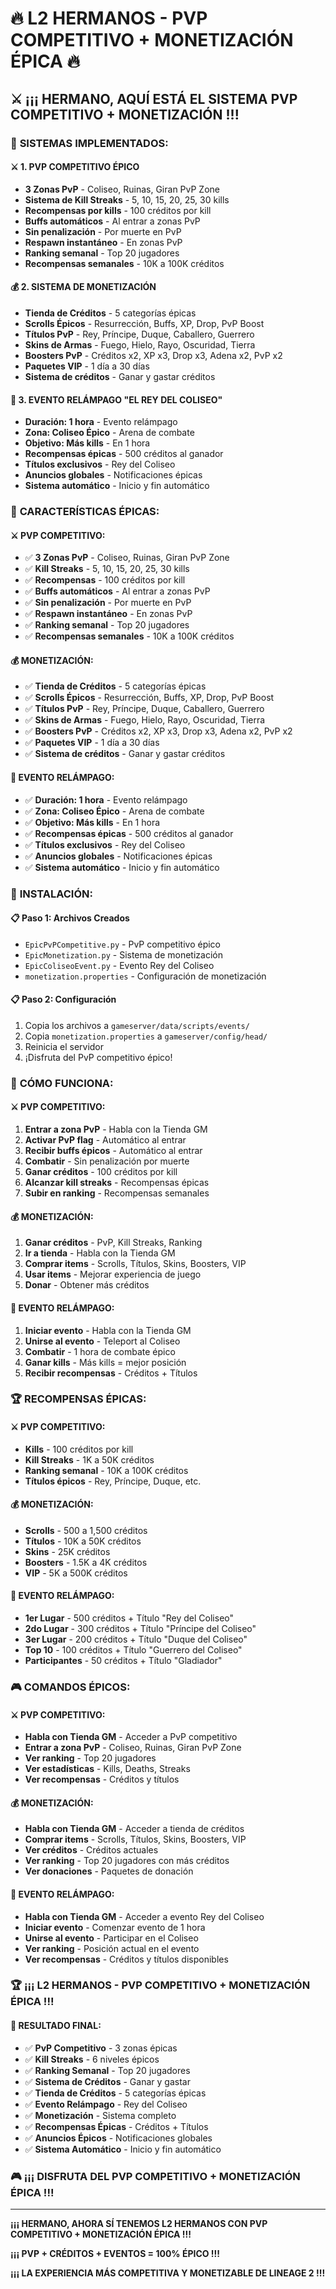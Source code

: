 # 🔥 L2 HERMANOS - PVP COMPETITIVO + MONETIZACIÓN ÉPICA 🔥

## ⚔️ **¡¡¡ HERMANO, AQUÍ ESTÁ EL SISTEMA PVP COMPETITIVO + MONETIZACIÓN !!!**

### 🌟 **SISTEMAS IMPLEMENTADOS:**

#### ⚔️ **1. PVP COMPETITIVO ÉPICO**
- **3 Zonas PvP** - Coliseo, Ruinas, Giran PvP Zone
- **Sistema de Kill Streaks** - 5, 10, 15, 20, 25, 30 kills
- **Recompensas por kills** - 100 créditos por kill
- **Buffs automáticos** - Al entrar a zonas PvP
- **Sin penalización** - Por muerte en PvP
- **Respawn instantáneo** - En zonas PvP
- **Ranking semanal** - Top 20 jugadores
- **Recompensas semanales** - 10K a 100K créditos

#### 💰 **2. SISTEMA DE MONETIZACIÓN**
- **Tienda de Créditos** - 5 categorías épicas
- **Scrolls Épicos** - Resurrección, Buffs, XP, Drop, PvP Boost
- **Títulos PvP** - Rey, Príncipe, Duque, Caballero, Guerrero
- **Skins de Armas** - Fuego, Hielo, Rayo, Oscuridad, Tierra
- **Boosters PvP** - Créditos x2, XP x3, Drop x3, Adena x2, PvP x2
- **Paquetes VIP** - 1 día a 30 días
- **Sistema de créditos** - Ganar y gastar créditos

#### 🎯 **3. EVENTO RELÁMPAGO "EL REY DEL COLISEO"**
- **Duración: 1 hora** - Evento relámpago
- **Zona: Coliseo Épico** - Arena de combate
- **Objetivo: Más kills** - En 1 hora
- **Recompensas épicas** - 500 créditos al ganador
- **Títulos exclusivos** - Rey del Coliseo
- **Anuncios globales** - Notificaciones épicas
- **Sistema automático** - Inicio y fin automático

### 🎯 **CARACTERÍSTICAS ÉPICAS:**

#### ⚔️ **PVP COMPETITIVO:**
- ✅ **3 Zonas PvP** - Coliseo, Ruinas, Giran PvP Zone
- ✅ **Kill Streaks** - 5, 10, 15, 20, 25, 30 kills
- ✅ **Recompensas** - 100 créditos por kill
- ✅ **Buffs automáticos** - Al entrar a zonas PvP
- ✅ **Sin penalización** - Por muerte en PvP
- ✅ **Respawn instantáneo** - En zonas PvP
- ✅ **Ranking semanal** - Top 20 jugadores
- ✅ **Recompensas semanales** - 10K a 100K créditos

#### 💰 **MONETIZACIÓN:**
- ✅ **Tienda de Créditos** - 5 categorías épicas
- ✅ **Scrolls Épicos** - Resurrección, Buffs, XP, Drop, PvP Boost
- ✅ **Títulos PvP** - Rey, Príncipe, Duque, Caballero, Guerrero
- ✅ **Skins de Armas** - Fuego, Hielo, Rayo, Oscuridad, Tierra
- ✅ **Boosters PvP** - Créditos x2, XP x3, Drop x3, Adena x2, PvP x2
- ✅ **Paquetes VIP** - 1 día a 30 días
- ✅ **Sistema de créditos** - Ganar y gastar créditos

#### 🎯 **EVENTO RELÁMPAGO:**
- ✅ **Duración: 1 hora** - Evento relámpago
- ✅ **Zona: Coliseo Épico** - Arena de combate
- ✅ **Objetivo: Más kills** - En 1 hora
- ✅ **Recompensas épicas** - 500 créditos al ganador
- ✅ **Títulos exclusivos** - Rey del Coliseo
- ✅ **Anuncios globales** - Notificaciones épicas
- ✅ **Sistema automático** - Inicio y fin automático

### 🚀 **INSTALACIÓN:**

#### 📋 **Paso 1: Archivos Creados**
- `EpicPvPCompetitive.py` - PvP competitivo épico
- `EpicMonetization.py` - Sistema de monetización
- `EpicColiseoEvent.py` - Evento Rey del Coliseo
- `monetization.properties` - Configuración de monetización

#### 📋 **Paso 2: Configuración**
1. Copia los archivos a `gameserver/data/scripts/events/`
2. Copia `monetization.properties` a `gameserver/config/head/`
3. Reinicia el servidor
4. ¡Disfruta del PvP competitivo épico!

### 🎯 **CÓMO FUNCIONA:**

#### ⚔️ **PVP COMPETITIVO:**
1. **Entrar a zona PvP** - Habla con la Tienda GM
2. **Activar PvP flag** - Automático al entrar
3. **Recibir buffs épicos** - Automático al entrar
4. **Combatir** - Sin penalización por muerte
5. **Ganar créditos** - 100 créditos por kill
6. **Alcanzar kill streaks** - Recompensas épicas
7. **Subir en ranking** - Recompensas semanales

#### 💰 **MONETIZACIÓN:**
1. **Ganar créditos** - PvP, Kill Streaks, Ranking
2. **Ir a tienda** - Habla con la Tienda GM
3. **Comprar items** - Scrolls, Títulos, Skins, Boosters, VIP
4. **Usar items** - Mejorar experiencia de juego
5. **Donar** - Obtener más créditos

#### 🎯 **EVENTO RELÁMPAGO:**
1. **Iniciar evento** - Habla con la Tienda GM
2. **Unirse al evento** - Teleport al Coliseo
3. **Combatir** - 1 hora de combate épico
4. **Ganar kills** - Más kills = mejor posición
5. **Recibir recompensas** - Créditos + Títulos

### 🏆 **RECOMPENSAS ÉPICAS:**

#### ⚔️ **PVP COMPETITIVO:**
- **Kills** - 100 créditos por kill
- **Kill Streaks** - 1K a 50K créditos
- **Ranking semanal** - 10K a 100K créditos
- **Títulos épicos** - Rey, Príncipe, Duque, etc.

#### 💰 **MONETIZACIÓN:**
- **Scrolls** - 500 a 1,500 créditos
- **Títulos** - 10K a 50K créditos
- **Skins** - 25K créditos
- **Boosters** - 1.5K a 4K créditos
- **VIP** - 5K a 500K créditos

#### 🎯 **EVENTO RELÁMPAGO:**
- **1er Lugar** - 500 créditos + Título "Rey del Coliseo"
- **2do Lugar** - 300 créditos + Título "Príncipe del Coliseo"
- **3er Lugar** - 200 créditos + Título "Duque del Coliseo"
- **Top 10** - 100 créditos + Título "Guerrero del Coliseo"
- **Participantes** - 50 créditos + Título "Gladiador"

### 🎮 **COMANDOS ÉPICOS:**

#### ⚔️ **PVP COMPETITIVO:**
- **Habla con Tienda GM** - Acceder a PvP competitivo
- **Entrar a zona PvP** - Coliseo, Ruinas, Giran PvP Zone
- **Ver ranking** - Top 20 jugadores
- **Ver estadísticas** - Kills, Deaths, Streaks
- **Ver recompensas** - Créditos y títulos

#### 💰 **MONETIZACIÓN:**
- **Habla con Tienda GM** - Acceder a tienda de créditos
- **Comprar items** - Scrolls, Títulos, Skins, Boosters, VIP
- **Ver créditos** - Créditos actuales
- **Ver ranking** - Top 20 jugadores con más créditos
- **Ver donaciones** - Paquetes de donación

#### 🎯 **EVENTO RELÁMPAGO:**
- **Habla con Tienda GM** - Acceder a evento Rey del Coliseo
- **Iniciar evento** - Comenzar evento de 1 hora
- **Unirse al evento** - Participar en el Coliseo
- **Ver ranking** - Posición actual en el evento
- **Ver recompensas** - Créditos y títulos disponibles

### 🏆 **¡¡¡ L2 HERMANOS - PVP COMPETITIVO + MONETIZACIÓN ÉPICA !!!**

#### 🌟 **RESULTADO FINAL:**
- ✅ **PvP Competitivo** - 3 zonas épicas
- ✅ **Kill Streaks** - 6 niveles épicos
- ✅ **Ranking Semanal** - Top 20 jugadores
- ✅ **Sistema de Créditos** - Ganar y gastar
- ✅ **Tienda de Créditos** - 5 categorías épicas
- ✅ **Evento Relámpago** - Rey del Coliseo
- ✅ **Monetización** - Sistema completo
- ✅ **Recompensas Épicas** - Créditos + Títulos
- ✅ **Anuncios Épicos** - Notificaciones globales
- ✅ **Sistema Automático** - Inicio y fin automático

### 🎮 **¡¡¡ DISFRUTA DEL PVP COMPETITIVO + MONETIZACIÓN ÉPICA !!!**

---

**¡¡¡ HERMANO, AHORA SÍ TENEMOS L2 HERMANOS CON PVP COMPETITIVO + MONETIZACIÓN ÉPICA !!!**

**¡¡¡ PVP + CRÉDITOS + EVENTOS = 100% ÉPICO !!!**

**¡¡¡ LA EXPERIENCIA MÁS COMPETITIVA Y MONETIZABLE DE LINEAGE 2 !!!**



